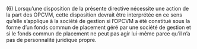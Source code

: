 (6) Lorsqu’une disposition de la présente directive nécessite une action de la part des OPCVM, cette disposition devrait être interprétée en ce sens qu’elle s’applique à la société de gestion si l’OPCVM a été constitué sous la forme d’un fonds commun de placement géré par une société de gestion et si le fonds commun de placement ne peut pas agir lui-même parce qu’il n’a pas de personnalité juridique propre.
